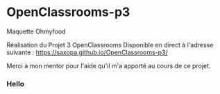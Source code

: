 # OpenClassrooms-p3
Maquette Ohmyfood

Réalisation du Projet 3 OpenClassrooms 
Disponible en direct à l'adresse suivante :
https://saxopa.github.io/OpenClassrooms-p3/

Merci à mon mentor pour l'aide qu'il m'a apporté au cours de ce projet.
<h3>Hello</h3>